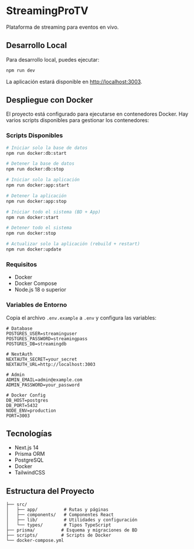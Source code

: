 # StreamingProTV

Plataforma de streaming para eventos en vivo.

## Desarrollo Local

Para desarrollo local, puedes ejecutar:

```bash
npm run dev
```

La aplicación estará disponible en [http://localhost:3003](http://localhost:3003).

## Despliegue con Docker

El proyecto está configurado para ejecutarse en contenedores Docker. Hay varios scripts disponibles para gestionar los contenedores:

### Scripts Disponibles

```bash
# Iniciar solo la base de datos
npm run docker:db:start

# Detener la base de datos
npm run docker:db:stop

# Iniciar solo la aplicación
npm run docker:app:start

# Detener la aplicación
npm run docker:app:stop

# Iniciar todo el sistema (BD + App)
npm run docker:start

# Detener todo el sistema
npm run docker:stop

# Actualizar solo la aplicación (rebuild + restart)
npm run docker:update
```

### Requisitos

- Docker
- Docker Compose
- Node.js 18 o superior

### Variables de Entorno

Copia el archivo `.env.example` a `.env` y configura las variables:

```env
# Database
POSTGRES_USER=streaminguser
POSTGRES_PASSWORD=streamingpass
POSTGRES_DB=streamingdb

# NextAuth
NEXTAUTH_SECRET=your_secret
NEXTAUTH_URL=http://localhost:3003

# Admin
ADMIN_EMAIL=admin@example.com
ADMIN_PASSWORD=your_password

# Docker Config
DB_HOST=postgres
DB_PORT=5432
NODE_ENV=production
PORT=3003
```

## Tecnologías

- Next.js 14
- Prisma ORM
- PostgreSQL
- Docker
- TailwindCSS

## Estructura del Proyecto

```
├── src/
│   ├── app/          # Rutas y páginas
│   ├── components/   # Componentes React
│   ├── lib/          # Utilidades y configuración
│   └── types/        # Tipos TypeScript
├── prisma/          # Esquema y migraciones de BD
├── scripts/         # Scripts de Docker
└── docker-compose.yml
```
